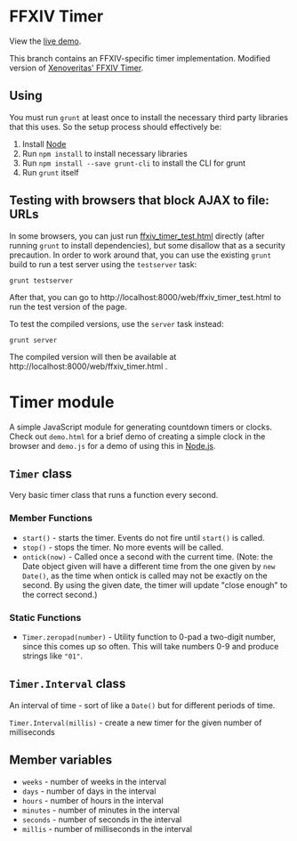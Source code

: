 # FFXIV Timer

View the [live demo](https://ffxiv-js-timer.herokuapp.com/).

This branch contains an FFXIV-specific timer implementation. Modified version of [Xenoveritas' FFXIV Timer](https://github.com/Xenoveritas/js-timer/tree/ffxiv).

## Using

You must run `grunt` at least once to install the necessary third party libraries that this uses. So the setup process should effectively be:

1. Install [Node](https://nodejs.org/)
2. Run `npm install` to install necessary libraries
3. Run `npm install --save grunt-cli` to install the CLI for grunt
4. Run `grunt` itself

## Testing with browsers that block AJAX to file: URLs

In some browsers, you can just run [ffxiv_timer_test.html](web/ffxiv_timer_test.html) directly (after running `grunt` to install dependencies), but some disallow that as a security precaution. In order to work around that, you can use the existing `grunt` build to run a test server using the `testserver` task:

    grunt testserver

After that, you can go to http://localhost:8000/web/ffxiv_timer_test.html to run the test version of the page.

To test the compiled versions, use the `server` task instead:

    grunt server

The compiled version will then be available at http://localhost:8000/web/ffxiv_timer.html .

# Timer module

A simple JavaScript module for generating countdown timers or clocks. Check out `demo.html` for a brief demo of creating a simple clock in the browser and `demo.js` for a demo of using this in [Node.js](http://nodejs.org).

## `Timer` class

Very basic timer class that runs a function every second.

### Member Functions

* `start()` - starts the timer. Events do not fire until `start()` is called.
* `stop()` - stops the timer. No more events will be called.
* `ontick(now)` - Called once a second with the current time. (Note: the Date object given will have a different time from the one given by `new Date()`, as the time when ontick is called may not be exactly on the second. By using the given date, the timer will update "close enough" to the correct second.)

### Static Functions

* `Timer.zeropad(number)` - Utility function to 0-pad a two-digit number, since this comes up so often. This will take numbers 0-9 and produce strings like `"01"`.

## `Timer.Interval` class

An interval of time - sort of like a `Date()` but for different periods of time.

`Timer.Interval(millis)` - create a new timer for the given number of milliseconds

## Member variables

* `weeks` - number of weeks in the interval
* `days` - number of days in the interval
* `hours` - number of hours in the interval
* `minutes` - number of minutes in the interval
* `seconds` - number of seconds in the interval
* `millis` - number of milliseconds in the interval
